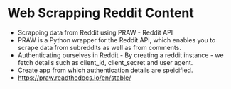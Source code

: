 # Web Scrapping Reddit Content

 - Scrapping data from Reddit using PRAW - Reddit API
 - PRAW is a Python wrapper for the Reddit API, which enables you to scrape data from subreddits as well as from comments.
 - Authenticating ourselves in Reddit - By creating a reddit instance - we fetch details such as client_id, client_secret and user agent.
 - Create app from which authentication details are speicified. 
 - https://praw.readthedocs.io/en/stable/
